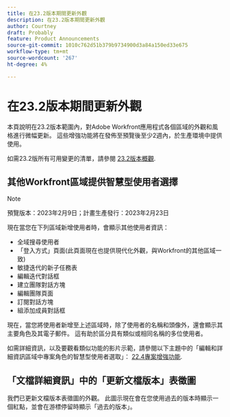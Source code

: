 ```yaml
---
title: 在23.2版本期間更新外觀
description: 在23.2版本期間更新外觀
author: Courtney
draft: Probably
feature: Product Announcements
source-git-commit: 1010c762d51b379b9734900d3a84a150ed33e675
workflow-type: tm+mt
source-wordcount: '267'
ht-degree: 4%

---
```



# 在23.2版本期間更新外觀

本頁說明在23.2版本範圍內，對Adobe Workfront應用程式各個區域的外觀和風格進行微幅更新。 這些增強功能將在發佈至預覽後至少2週內，於生產環境中提供使用。

如需23.2版所有可用變更的清單，請參閱 [23.2版本概觀](/help/quicksilver/product-announcements/product-releases/23.2-release-activity/23-2-release-overview.md).

## 其他Workfront區域提供智慧型使用者選擇

>[!NOTE]
>
>預覽版本：2023年2月9日；計畫生產發行：2023年2月23日

現在當您在下列區域新增使用者時，會顯示其他使用者資訊：

* 全域搜尋使用者
* 「登入方式」頁面(此頁面現在也提供現代化外觀，與Workfront的其他區域一致)
* 敏捷迭代的新子任務表
* 編輯迭代對話框
* 建立團隊對話方塊
* 編輯團隊頁面
* 訂閱對話方塊
* 組添加成員對話框

現在，當您將使用者新增至上述區域時，除了使用者的名稱和頭像外，還會顯示其主要角色及其電子郵件。 這有助於區分具有類似或相同名稱的多位使用者。

如需詳細資訊，以及要觀看類似功能的影片示範，請參閱以下主題中的「編輯和詳細資訊區域中專案角色的智慧型使用者選取」： [22.4專案增強功能](/help/quicksilver/product-announcements/product-releases/22.4-release-activity/22-4-project-enhancements.md).

## 「文檔詳細資訊」中的「更新文檔版本」表徵圖

我們已更新文檔版本表徵圖的外觀。 此圖示現在會在您使用過去的版本時顯示一個紅點，並會在游標停留時顯示「過去的版本」。